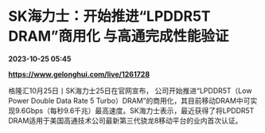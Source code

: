 # SK海力士：开始推进“LPDDR5T DRAM”商用化 与高通完成性能验证

**2023-10-25 05:45**

**https://www.gelonghui.com/live/1261728**

格隆汇10月25日丨SK海力士25日在官网宣布， 公司开始推进“LPDDR5T（Low Power Double Data Rate 5 Turbo）DRAM”的商用化，其目前移动DRAM中可实现9.6Gbps（每秒9.6千兆）最高速度。SK海力士表示，最近获得了将LPDDR5T DRAM适用于美国高通技术公司最新第三代骁龙8移动平台的业内首次认证。